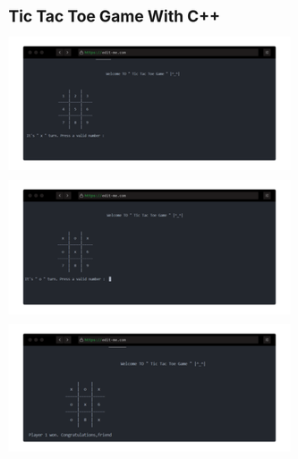 # Tic Tac Toe Game With C++

![Start Game](./img/00.png)

![Middle Game](./img/01.png)

![End Game](./img/10.png)
